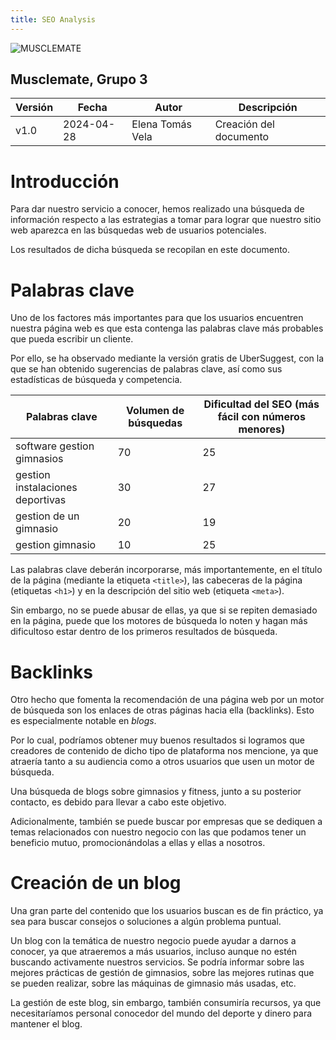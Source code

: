 ```yaml
---
title: SEO Analysis
---
```


![MUSCLEMATE](/img/MuscleMateLogo.svg)

## Musclemate, Grupo 3

| Versión | Fecha      | Autor            | Descripción            |
| ------- | ---------- | ---------------- | ---------------------- |
| v1.0    | 2024-04-28 | Elena Tomás Vela | Creación del documento |

# Introducción

Para dar nuestro servicio a conocer, hemos realizado una búsqueda de información respecto a las estrategias a tomar para
lograr que nuestro sitio web aparezca en las búsquedas web de usuarios potenciales.

Los resultados de dicha búsqueda se recopilan en este documento.

# Palabras clave

Uno de los factores más importantes para que los usuarios encuentren nuestra página web es que esta contenga las palabras clave
más probables que pueda escribir un cliente.

Por ello, se ha observado mediante la versión gratis de UberSuggest, con la que se han obtenido sugerencias de palabras clave, así
como sus estadísticas de búsqueda y competencia.

| Palabras clave                   | Volumen de búsquedas | Dificultad del SEO (más fácil con números menores) |
| -------------------------------- | -------------------- | -------------------------------------------------- |
| software gestion gimnasios       | 70                   | 25                                                 |
| gestion instalaciones deportivas | 30                   | 27                                                 |
| gestion de un gimnasio           | 20                   | 19                                                 |
| gestion gimnasio                 | 10                   | 25                                                 |

Las palabras clave deberán incorporarse, más importantemente, en el título de la página (mediante la etiqueta `<title>`), las cabeceras de la página
(etiquetas `<h1>`) y en la descripción del sitio web (etiqueta `<meta>`).

Sin embargo, no se puede abusar de ellas, ya que si se repiten demasiado en la página, puede que los motores de búsqueda lo noten
y hagan más dificultoso estar dentro de los primeros resultados de búsqueda.

# Backlinks

Otro hecho que fomenta la recomendación de una página web por un motor de búsqueda son los enlaces de otras páginas hacia ella (backlinks).
Esto es especialmente notable en _blogs_.

Por lo cual, podríamos obtener muy buenos resultados si logramos que creadores de contenido de dicho tipo de plataforma nos mencione,
ya que atraería tanto a su audiencia como a otros usuarios que usen un motor de búsqueda.

Una búsqueda de blogs sobre gimnasios y fitness, junto a su posterior contacto, es debido para llevar a cabo este objetivo.

Adicionalmente, también se puede buscar por empresas que se dediquen a temas relacionados con nuestro negocio
con las que podamos tener un beneficio mutuo, promocionándolas a ellas y ellas a nosotros.

# Creación de un blog

Una gran parte del contenido que los usuarios buscan es de fin práctico, ya sea para buscar consejos o soluciones a algún problema puntual.

Un blog con la temática de nuestro negocio puede ayudar a darnos a conocer, ya que atraeremos a más usuarios, incluso aunque no estén buscando
activamente nuestros servicios. Se podría informar sobre las mejores prácticas de gestión de gimnasios, sobre las mejores rutinas que se pueden realizar,
sobre las máquinas de gimnasio más usadas, etc.

La gestión de este blog, sin embargo, también consumiría recursos, ya que necesitaríamos personal conocedor del mundo del deporte y dinero
para mantener el blog.
